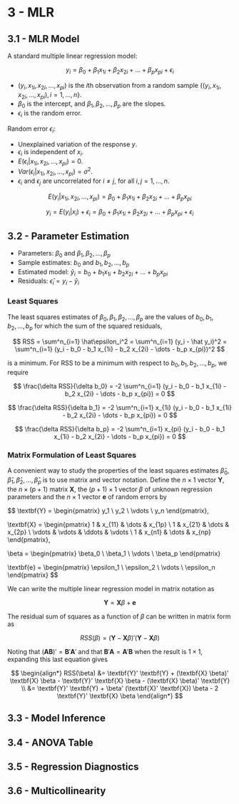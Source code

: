 # 3 - MLR

## 3.1 - MLR Model

A standard multiple linear regression model:

$$ y_i = \beta_0 + \beta_1 x_{1i} + \beta_2 x_{2i} + \dots + \beta_p x_{pi} + \epsilon_i $$

- $(y_i, x_{1i}, x_{2i}, \dots, x_{pi})$ is the $i$th observation from a random sample $\{ (y_i, x_{1i}, x_{2i}, \dots, x_{pi}), i = 1, \dots, n \}$.
- $\beta_0$ is the intercept, and $\beta_1, \beta_2, \dots, \beta_p$ are the slopes.
- $\epsilon_i$ is the random error.

Random error $\epsilon_i$:
- Unexplained variation of the response $y$.
- $\epsilon_i$ is independent of $x_i$.
- $E(\epsilon_i | x_{1i}, x_{2i}, \dots, x_{pi}) = 0$.
- $Var(\epsilon_i | x_{1i}, x_{2i}, \dots, x_{pi}) = \sigma^2$.
- $\epsilon_i$ and $\epsilon_j$ are uncorrelated for $i \ne j$, for all $i, j = 1, \dots, n$.

$$ E(y_i | x_{1i}, x_{2i}, \dots, x_{pi}) = \beta_0 + \beta_1 x_{1i} + \beta_2 x_{2i} + \dots + \beta_p x_{pi} $$

$$ y_i = E(y_i | x_i) + \epsilon_i = \beta_0 + \beta_1 x_{1i} + \beta_2 x_{2i} + \dots + \beta_p x_{pi} + \epsilon_i $$

## 3.2 - Parameter Estimation

- Parameters: $\beta_0$ and $\beta_1, \beta_2, \dots, \beta_p$
- Sample estimates: $b_0$ and $b_1, b_2, \dots, b_p$
- Estimated model: $\hat y_i = b_0 + b_1 x_{1i} + b_2 x_{2i} + \dots + b_p x_{pi}$
- Residuals: $\hat\epsilon_i = y_i - \hat y_i$

### Least Squares

The least squares estimates of $\beta_0, \beta_1, \beta_2, \dots, \beta_p$ are the values of $b_0, b_1, b_2, \dots, b_p$ for which the sum of the squared residuals,

$$ RSS = \sum^n_{i=1} \hat\epsilon_i^2 = \sum^n_{i=1} (y_i - \hat y_i)^2 = \sum^n_{i=1} (y_i - b_0 - b_1 x_{1i} - b_2 x_{2i} - \dots - b_p x_{pi})^2 $$

is a minimum. For RSS to be a minimum with respect to $b_0, b_1, b_2, \dots, b_p$, we require

$$ \frac{\delta RSS}{\delta b_0} = -2 \sum^n_{i=1} (y_i - b_0 - b_1 x_{1i} - b_2 x_{2i} - \dots - b_p x_{pi}) = 0 $$

$$ \frac{\delta RSS}{\delta b_1} = -2 \sum^n_{i=1} x_{1i} (y_i - b_0 - b_1 x_{1i} - b_2 x_{2i} - \dots - b_p x_{pi}) = 0 $$

$$ \frac{\delta RSS}{\delta b_p} = -2 \sum^n_{i=1} x_{pi} (y_i - b_0 - b_1 x_{1i} - b_2 x_{2i} - \dots - b_p x_{pi}) = 0 $$

### Matrix Formulation of Least Squares

A convenient way to study the properties of the least squares estimates $\hat\beta_0, \hat\beta_1, \hat\beta_2, \dots, \hat\beta_p$ is to use matrix and vector notation. Define the $n \times 1$ vector $\textbf{Y}$, the $n \times (p + 1)$ matrix $\textbf{X}$, the $(p + 1) \times 1$ vector $\beta$ of unknown regression parameters and the $n \times 1$ vector $\textbf{e}$ of random errors by

$$
\textbf{Y} = \begin{pmatrix}
    y_1 \\ y_2 \\ \vdots \\ y_n
\end{pmatrix},

\textbf{X} = \begin{pmatrix}
    1 & x_{11} & \dots & x_{1p} \\
    1 & x_{21} & \dots & x_{2p} \\
    \vdots & \vdots & \ddots & \vdots \\
    1 & x_{n1} & \dots & x_{np}
\end{pmatrix},

\beta = \begin{pmatrix}
    \beta_0 \\ \beta_1 \\ \vdots \\ \beta_p
\end{pmatrix}

\textbf{e} = \begin{pmatrix}
    \epsilon_1 \\ \epsilon_2 \\ \vdots \\ \epsilon_n
\end{pmatrix}
$$

We can write the multiple linear regression model in matrix notation as

$$ \textbf{Y} = \textbf{X} \beta + \textbf{e} $$

The residual sum of squares as a function of $\beta$ can be written in matrix form as

$$ RSS(\beta) = (\textbf{Y} - \textbf{X}\beta)'(\textbf{Y} - \textbf{X}\beta) $$

Noting that $(\textbf{A} \textbf{B})' = \textbf{B}' \textbf{A}'$ and that $\textbf{B}' \textbf{A} = \textbf{A}' \textbf{B}$ when the result is $1 \times 1$, expanding this last equation gives

$$
\begin{align*}
    RSS(\beta) &= \textbf{Y}' \textbf{Y} + (\textbf{X} \beta)' \textbf{X} \beta - \textbf{Y}' \textbf{X} \beta - (\textbf{X} \beta)' \textbf{Y} \\
    &= \textbf{Y}' \textbf{Y} + \beta' (\textbf{X}' \textbf{X}) \beta - 2 \textbf{Y}' \textbf{X} \beta
\end{align*}
$$

## 3.3 - Model Inference



## 3.4 - ANOVA Table



## 3.5 - Regression Diagnostics



## 3.6 - Multicollinearity


